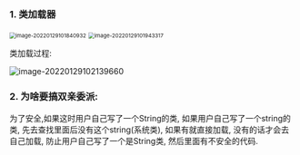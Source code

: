 ### 1. 类加载器
<img src="C:\Users\hx\AppData\Roaming\Typora\typora-user-images\image-20220129101840932.png" alt="image-20220129101840932" style="zoom: 67%;" />



<img src="C:\Users\hx\AppData\Roaming\Typora\typora-user-images\image-20220129101943317.png" alt="image-20220129101943317" style="zoom:67%;" />

类加载过程:

![image-20220129102139660](https://cdn.jsdelivr.net/gh/hx1098/Algorithm@master/img/algorthm/20220129102139.png)

###  2. 为啥要搞双亲委派:

为了安全,如果这时用户自己写了一个String的类, 如果用户自己写了一个string的类, 先去查找里面后没有这个string(系统类), 如果有就直接加载, 没有的话才会去自己加载, 防止用户自己写了一个是String类, 然后里面有不安全的代码.








